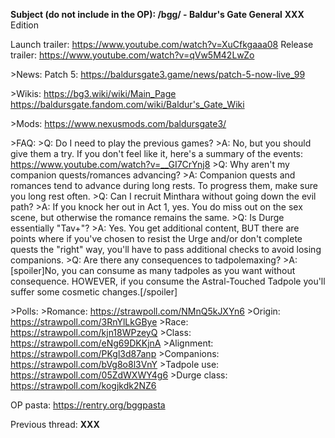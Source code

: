 **Subject (do not include in the OP): /bgg/ - Baldur's Gate General**
**XXX** Edition

Launch trailer: https://www.youtube.com/watch?v=XuCfkgaaa08
Release trailer: https://www.youtube.com/watch?v=qVw5M42LwZo

\>News:
Patch 5: https://baldursgate3.game/news/patch-5-now-live_99

\>Wikis:
https://bg3.wiki/wiki/Main_Page
https://baldursgate.fandom.com/wiki/Baldur's_Gate_Wiki

\>Mods:
https://www.nexusmods.com/baldursgate3/

\>FAQ:
\>Q: Do I need to play the previous games?
\>A: No, but you should give them a try. If you don't feel like it, here's a summary of the events: https://www.youtube.com/watch?v=__GI7CrYnj8
\>Q: Why aren't my companion quests/romances advancing?
\>A: Companion quests and romances tend to advance during long rests. To progress them, make sure you long rest often.
\>Q: Can I recruit Minthara without going down the evil path?
\>A: If you knock her out in Act 1, yes. You do miss out on the sex scene, but otherwise the romance remains the same.
\>Q: Is Durge essentially "Tav+"?
\>A: Yes. You get additional content, BUT there are points where if you've chosen to resist the Urge and/or don't complete quests the "right" way, you'll have to pass additional checks to avoid losing companions.
\>Q: Are there any consequences to tadpolemaxing?
\>A: [spoiler]No, you can consume as many tadpoles as you want without consequence. HOWEVER, if you consume the Astral-Touched Tadpole you'll suffer some cosmetic changes.[/spoiler]

\>Polls:
\>Romance: https://strawpoll.com/NMnQ5kJXYn6
\>Origin: https://strawpoll.com/3RnYlLkGBye
\>Race: https://strawpoll.com/kjn18WPzeyQ
\>Class: https://strawpoll.com/eNg69DKKjnA
\>Alignment: https://strawpoll.com/PKgl3d87anp
\>Companions: https://strawpoll.com/bVg8o8l3VnY
\>Tadpole use: https://strawpoll.com/05ZdWXWY4g6
\>Durge class: https://strawpoll.com/kogjkdk2NZ6

OP pasta: https://rentry.org/bggpasta

Previous thread: **XXX**